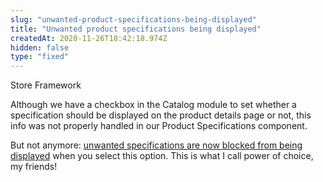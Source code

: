 ```yaml
---
slug: "unwanted-product-specifications-being-displayed"
title: "Unwanted product specifications being displayed"
createdAt: 2020-11-26T18:42:18.974Z
hidden: false
type: "fixed"
---
```


<span class="badge" id="store-framework">Store Framework</span>

Although we have a checkbox in the Catalog module to set whether a specification should be displayed on the product details page or not, this info was not properly handled in our Product Specifications component. 

But not anymore: [unwanted specifications are now blocked from being displayed](https://github.com/vtex-apps/search-resolver/pull/115) when you select this option. This is what I call power of choice, my friends!